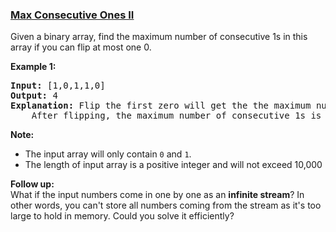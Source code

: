 ### [Max Consecutive Ones II](https://leetcode.com/problems/max-consecutive-ones-ii)

<p>
Given a binary array, find the maximum number of consecutive 1s in this array if you can flip at most one 0.
</p>

<p><b>Example 1:</b><br />
<pre>
<b>Input:</b> [1,0,1,1,0]
<b>Output:</b> 4
<b>Explanation:</b> Flip the first zero will get the the maximum number of consecutive 1s.
    After flipping, the maximum number of consecutive 1s is 4.
</pre>
</p>

<p><b>Note:</b>
<ul>
<li>The input array will only contain <code>0</code> and <code>1</code>.</li>
<li>The length of input array is a positive integer and will not exceed 10,000</li>
</ul>
</p>

<p><b>Follow up:</b><br />
What if the input numbers come in one by one as an <b>infinite stream</b>? In other words, you can't store all numbers coming from the stream as it's too large to hold in memory. Could you solve it efficiently?
</p>